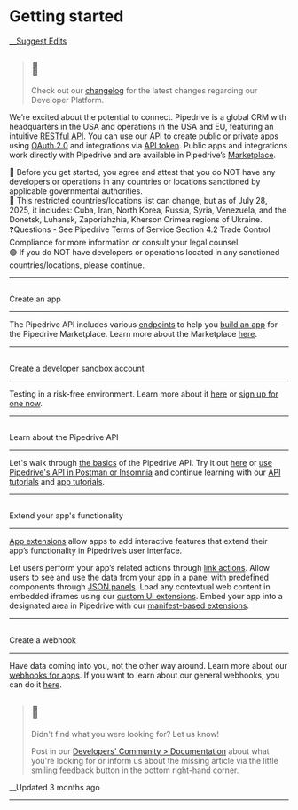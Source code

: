 # Getting started

[ __Suggest Edits](/edit/getting-started)

> ##  📘
> 
> Check out our [changelog](https://developers.pipedrive.com/changelog) for the latest changes regarding our Developer Platform.

We’re excited about the potential to connect. Pipedrive is a global CRM with headquarters in the USA and operations in the USA and EU, featuring an intuitive [RESTful API](https://developers.pipedrive.com/docs/api/v1/). You can use our API to create public or private apps using [OAuth 2.0](/docs/marketplace-oauth-authorization) and integrations via [API token](/docs/how-to-find-the-api-token). Public apps and integrations work directly with Pipedrive and are available in Pipedrive’s [Marketplace](https://www.pipedrive.com/en/marketplace).

🚦 Before you get started, you agree and attest that you do NOT have any developers or operations in any countries or locations sanctioned by applicable governmental authorities.  
🔴 This restricted countries/locations list can change, but as of July 28, 2025, it includes: Cuba, Iran, North Korea, Russia, Syria, Venezuela, and the Donetsk, Luhansk, Zaporizhzhia, Kherson Crimea regions of Ukraine.  
❓Questions - See Pipedrive Terms of Service Section 4.2 Trade Control Compliance for more information or consult your legal counsel.  
🟢 If you do NOT have developers or operations located in any sanctioned countries/locations, please continue.

* * *

## 

Create an app

[](#create-an-app)

* * *

The Pipedrive API includes various [endpoints](https://developers.pipedrive.com/docs/api/v1/#/) to help you [build an app](/docs/marketplace-creating-a-proper-app) for the Pipedrive Marketplace. Learn more about the Marketplace [here](/docs/about-the-marketplace).

* * *

## 

Create a developer sandbox account

[](#create-a-developer-sandbox-account)

* * *

Testing in a risk-free environment. Learn more about it [here](/docs/developer-sandbox-account) or [sign up for one now](https://developers.pipedrive.com/).

* * *

## 

Learn about the Pipedrive API

[](#learn-about-the-pipedrive-api)

* * *

Let's walk through [the basics](/docs/core-api-concepts-about-pipedrive-api) of the Pipedrive API. Try it out [here](/docs/hello-world-tutorial) or [use Pipedrive's API in Postman or Insomnia](/docs/run-pipedrive-api-in-postman-or-insomnia) and continue learning with our [API tutorials](/docs/tutorials) and [app tutorials](https://developers.pipedrive.com/tutorials).

* * *

## 

Extend your app's functionality

[](#extend-your-apps-functionality)

* * *

[App extensions](/docs/app-extensions) allow apps to add interactive features that extend their app’s functionality in Pipedrive’s user interface.

Let users perform your app’s related actions through [link actions](/docs/app-extensions-actions). Allow users to see and use the data from your app in a panel with predefined components through [JSON panels](/docs/app-extensions-panels). Load any contextual web content in embedded iframes using our [custom UI extensions](/docs/custom-ui-extensions). Embed your app into a designated area in Pipedrive with our [manifest-based extensions](/docs/app-extensions#manifest-based-app-extensions).

* * *

## 

Create a webhook

[](#create-a-webhook)

* * *

Have data coming into you, not the other way around. Learn more about our [webhooks for apps](/docs/webhooks-for-apps). If you want to learn about our general webhooks, you can do it [here](/docs/guide-for-webhooks-v2).

> ## 📘
> 
> Didn't find what you were looking for? Let us know!
> 
> Post in our [Developers' Community > Documentation](https://devcommunity.pipedrive.com/) about what you're looking for or inform us about the missing article via the little smiling feedback button in the bottom right-hand corner.

__Updated 3 months ago

* * *
